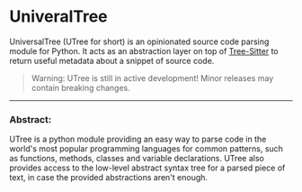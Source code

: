 # UniveralTree
UniversalTree (UTree for short) is an opinionated source code parsing module for Python. It acts as an abstraction layer on top of [Tree-Sitter](https://tree-sitter.github.io/tree-sitter/) to return useful metadata about a snippet of source code.

> Warning: UTree is still in active development! Minor releases may contain breaking changes.

___
### Abstract:
UTree is a python module providing an easy way to parse code in the world's most popular programming languages for common patterns, such as functions, methods, classes and variable declarations. UTree also provides access to the low-level abstract syntax tree for a parsed piece of text, in case the provided abstractions aren't enough.